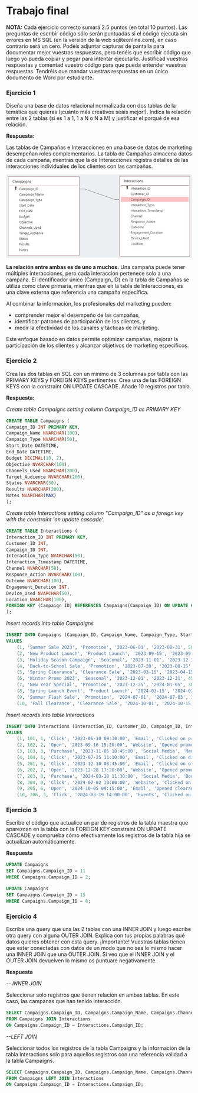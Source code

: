 # Trabajo final
**NOTA:** Cada ejercicio correcto sumará 2.5 puntos (en total 10 puntos). Las preguntas de escribir código sólo serán puntuadas si el código ejecuta sin errores en MS SQL (en la versión de la web sqliteonline.com), en caso contrario será un cero. Podéis adjuntar capturas de pantalla para documentar mejor vuestras respuestas, pero tenéis que escribir código que luego yo pueda copiar y pegar para intentar ejecutarlo. Justificad vuestras respuestas y comentad vuestro código para que pueda entender vuestras respuestas. Tendréis que mandar vuestras respuestas en un único documento de Word por estudiante.

### Ejercicio 1
Diseña una base de datos relacional normalizada con dos tablas de la temática que quieras (¡cuánto más creativos seáis mejor!). Indica la relación entre las 2 tablas (si es 1 a 1, 1 a N o N a M) y justificar el porqué de esa relación.

**Respuesta:**

Las tablas de Campañas e Interacciones en una base de datos de marketing desempeñan roles complementarios. La tabla de Campañas almacena datos de cada campaña, mientras que la de Interacciones registra detalles de las interacciones individuales de los clientes con las campañas.

![Tables Relationship](images/marketing.jpg)


**La relación entre ambas es de uno a muchos.** Una campaña puede tener múltiples interacciones, pero cada interacción pertenece solo a una campaña. El identificador único (Campaign_ID) en la tabla de Campañas se utiliza como clave primaria, mientras que en la tabla de Interacciones, es una clave externa que referencia una campaña específica. 

Al combinar la información, los profesionales del marketing pueden: 
- comprender mejor el desempeño de las campañas, 
- identificar patrones de participación de los clientes, y 
- medir la efectividad de los canales y tácticas de marketing. 

Este enfoque basado en datos permite optimizar campañas, mejorar la participación de los clientes y alcanzar objetivos de marketing específicos.

### Ejercicio 2
Crea las dos tablas en SQL con un mínimo de 3 columnas por tabla con las PRIMARY KEYS y FOREIGN KEYS pertinentes. Crea una de las FOREIGN KEYS con la constraint ON UPDATE CASCADE. Añade 10 registros por tabla.

**Respuesta:**

*Create table Campaigns setting column Campaign_ID as PRIMARY KEY*

```sql
CREATE TABLE Campaigns (
Campaign_ID INT PRIMARY KEY,
Campaign_Name NVARCHAR(100),
Campaign_Type NVARCHAR(50),
Start_Date DATETIME,
End_Date DATETIME,
Budget DECIMAL(18, 2),
Objective NVARCHAR(100),
Channels_Used NVARCHAR(200),
Target_Audience NVARCHAR(200),
Status NVARCHAR(50),
Results NVARCHAR(200),
Notes NVARCHAR(MAX)
);
```

*Create table Interactions setting column "Campaign_ID" as a foreign key with the constraint 'on update cascade'.*

```sql
CREATE TABLE Interactions (
Interaction_ID INT PRIMARY KEY,
Customer_ID INT,
Campaign_ID INT,
Interaction_Type NVARCHAR(50),
Interaction_Timestamp DATETIME,
Channel NVARCHAR(50),
Response_Action NVARCHAR(100),
Outcome NVARCHAR(100),
Engagement_Duration INT,
Device_Used NVARCHAR(50),
Location NVARCHAR(100),
FOREIGN KEY (Campaign_ID) REFERENCES Campaigns(Campaign_ID) ON UPDATE CASCADE
);
```

*Insert records into table Campaigns*

```sql
INSERT INTO Campaigns (Campaign_ID, Campaign_Name, Campaign_Type, Start_Date, End_Date, Budget, Objective, Channels_Used, Target_Audience, Status, Results, Notes)
VALUES
    (1, 'Summer Sale 2023', 'Promotion', '2023-06-01', '2023-08-31', 5000.00, 'Increase sales during summer', 'Email, Social Media', 'All customers', 'Active', 'Increased sales by 20%', 'Successful campaign targeting summer products.'),
    (2, 'New Product Launch', 'Product Launch', '2023-09-15', '2023-09-30', 8000.00, 'Introduce new product line', 'Email, Website, Events', 'Targeted demographics', 'Completed', 'Generated buzz and high engagement', 'Successful launch of XYZ product line.'),
    (3, 'Holiday Season Campaign', 'Seasonal', '2023-11-01', '2023-12-31', 7000.00, 'Drive holiday sales', 'Social Media, Ads', 'Existing customers', 'Active', 'Expected ROI of 25%', 'Ongoing campaign for the holiday season.'),
    (4, 'Back-to-School Sale', 'Promotion', '2023-07-20', '2023-08-15', 4000.00, 'Attract students and parents', 'Email, Website', 'Students, parents', 'Completed', 'Reached targeted audience', 'Successful sale event for back-to-school supplies.'),
    (5, 'Spring Clearance', 'Clearance Sale', '2023-03-15', '2023-04-15', 3000.00, 'Clear out old inventory', 'Website, Ads', 'All customers', 'Completed', 'Sold 90% of clearance items', 'Effective in clearing out old inventory.'),
	(6, 'Winter Promo 2023', 'Seasonal', '2023-12-01', '2023-12-31', 4500.00, 'Boost winter sales', 'Email, Social Media', 'All customers', 'Active', 'Expected ROI of 15%', 'Ongoing campaign for the holiday season.'),
    (7, 'New Year Special', 'Promotion', '2023-12-25', '2024-01-05', 3000.00, 'Celebrate the new year', 'Email, Website', 'Targeted demographics', 'Active', 'Engagement rate increased by 25%', 'Special discounts for New Year celebrations.'),
    (8, 'Spring Launch Event', 'Product Launch', '2024-03-15', '2024-03-20', 6000.00, 'Introduce new products', 'Social Media, Events', 'Potential buyers', 'Planned', 'Anticipated product buzz', 'Upcoming event to showcase new products.'),
    (9, 'Summer Flash Sale', 'Promotion', '2024-07-01', '2024-07-03', 3500.00, 'Create urgency for purchases', 'Website', 'All customers', 'Planned', 'Expected high conversion rates', 'Limited-time discounts on selected items.'),
    (10, 'Fall Clearance', 'Clearance Sale', '2024-10-01', '2024-10-15', 2800.00, 'Clear out old inventory', 'Website, Ads', 'All customers', 'Planned', 'Inventory reduction strategy', 'Clearance sale for excess inventory.');
```

*Insert records into table Interactions*

```sql
INSERT INTO Interactions (Interaction_ID, Customer_ID, Campaign_ID, Interaction_Type, Interaction_Timestamp, Channel, Response_Action, Outcome, Engagement_Duration, Device_Used, Location)
VALUES
    (1, 101, 1, 'Click', '2023-06-10 09:30:00', 'Email', 'Clicked on product link', 'Engaged with product page', 60, 'Desktop', 'New York, USA'),
    (2, 102, 2, 'Open', '2023-09-16 15:20:00', 'Website', 'Opened promotional email', 'Visited product page', 120, 'Mobile', 'Los Angeles, USA'),
    (3, 103, 3, 'Purchase', '2023-11-05 18:45:00', 'Social Media', 'Made a purchase', 'Completed transaction', 0, 'Mobile', 'London, UK'),
    (4, 104, 1, 'Click', '2023-07-25 11:10:00', 'Email', 'Clicked on discount offer', 'Explored product options', 90, 'Desktop', 'Chicago, USA'),
	(5, 201, 6, 'Click', '2023-12-10 08:45:00', 'Email', 'Clicked on offer link', 'Engaged', 40, 'Desktop', 'San Francisco, USA'),
    (6, 202, 7, 'Open', '2023-12-28 17:20:00', 'Website', 'Opened promotion email', 'Engaged', NULL, 'Mobile', 'Chicago, USA'),
    (7, 203, 8, 'Purchase', '2024-03-18 11:30:00', 'Social Media', 'Bought product XYZ', 'Successful purchase', NULL, 'Mobile', 'London, UK'),
    (8, 204, 9, 'Click', '2024-07-02 10:00:00', 'Website', 'Clicked on flash sale link', 'Engaged', 25, 'Desktop', 'Paris, France'),
    (9, 205, 6, 'Open', '2024-10-05 09:15:00', 'Email', 'Opened clearance email', 'Engaged', NULL, 'Desktop', 'Berlin, Germany'),
    (10, 206, 3, 'Click', '2024-03-19 14:00:00', 'Events', 'Clicked on event post', 'Engaged', 30, 'Mobile', 'Tokyo, Japan');
```

### Ejercicio 3

Escribe el código que actualice un par de registros de la tabla maestra que aparezcan en la tabla con la FOREIGN KEY constraint ON UPDATE CASCADE y comprueba cómo efectivamente los registros de la tabla hija se actualizan automáticamente.

**Respuesta**

```sql
UPDATE Campaigns
SET Campaigns.Campaign_ID = 11
WHERE Campaigns.Campaign_ID = 2;
```
```sql
UPDATE Campaigns
SET Campaigns.Campaign_ID = 15
WHERE Campaigns.Campaign_ID = 8;
```

### Ejercicio 4

Escribe una query que una las 2 tablas con una INNER JOIN y luego escribe otra query con alguna OUTER JOIN. Explica con tus propias palabras qué datos quieres obtener con esta query. ¡Importante! Vuestras tablas tienen que estar conectadas con datos de un modo que no sea lo mismo hacer una INNER JOIN que una OUTER JOIN. Si veo que el INNER JOIN y el OUTER JOIN devuelven lo mismo os puntuare negativamente.

**Respuesta**

*-- INNER JOIN*

Seleccionar solo registros que tienen relación en ambas tablas. En este caso, las campanas que han tenido interacción.

```sql
SELECT Campaigns.Campaign_ID, Campaigns.Campaign_Name, Campaigns.Channels_Used, Interactions.Interaction_ID, Interactions.Interaction_Type, Interactions.Campaign_ID 
FROM Campaigns JOIN Interactions
ON Campaigns.Campaign_ID = Interactions.Campaign_ID;
```

*--LEFT JOIN*

Seleccionar todos los registros de la tabla Campaigns y la información de la tabla Interactions solo para aquellos registros con una referencia validad a la tabla Campaigns.

```sql
SELECT Campaigns.Campaign_ID, Campaigns.Campaign_Name, Campaigns.Channels_Used, Interactions.Interaction_ID, Interactions.Interaction_Type, Interactions.Campaign_ID 
FROM Campaigns LEFT JOIN Interactions
ON Campaigns.Campaign_ID = Interactions.Campaign_ID;